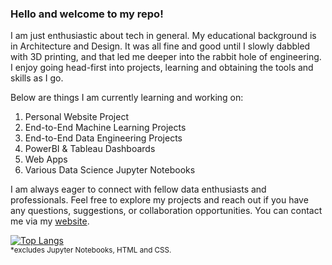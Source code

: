### Hello and welcome to my repo!

I am just enthusiastic about tech in general. My educational background is in Architecture and Design. It was all fine and good until I slowly dabbled with 3D printing, and that led me deeper into the rabbit hole of engineering. I enjoy going head-first into projects, learning and obtaining the tools and skills as I go.

Below are things I am currently learning and working on:

1. Personal Website Project
2. End-to-End Machine Learning Projects
3. End-to-End Data Engineering Projects
4. PowerBI & Tableau Dashboards
5. Web Apps
6. Various Data Science Jupyter Notebooks

I am always eager to connect with fellow data enthusiasts and professionals. Feel free to explore my projects and reach out if you have any questions, suggestions, or collaboration opportunities. You can contact me via my [website](https://jbrienweb.dev).

[![Top Langs](https://github-readme-stats.vercel.app/api/top-langs/?username=jbgithub22&layout=compact&hide=jupyter%20notebook,html,css&theme=dracula)](https://github.com/anuraghazra/github-readme-stats) \
<sup>*excludes Jupyter Notebooks, HTML and CSS.</sup>

<!--
### Hi there 👋

#### 🔭 I’m currently working on Machine Learning projects and getting familiar with datasets from various domains.

#### 🌱 I’m currently learning Python ML Libraries and Back-end Cloud Development.

#### ⚡ Summary of projects I've done:
- TrueNAS Home Server
- OpenSEA NFT Collection
- Ender 3 Pro 3D Printer (Modded)


**jbgithub22/jbgithub22** is a ✨ _special_ ✨ repository because its `README.md` (this file) appears on your GitHub profile.

Here are some ideas to get you started:

- 🔭 I’m currently working on ...
- 🌱 I’m currently learning ...
- 👯 I’m looking to collaborate on ...
- 🤔 I’m looking for help with ...
- 💬 Ask me about ...
- 📫 How to reach me: ...
- 😄 Pronouns: ...
- ⚡ Fun fact: ...
-->
